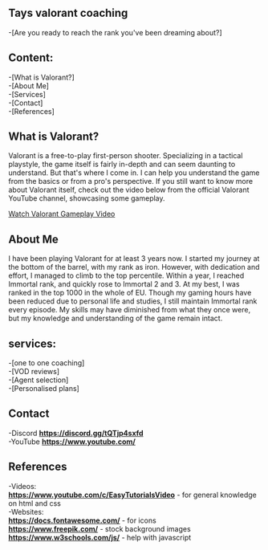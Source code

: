 
## Tays valorant coaching
-[Are you ready to reach the rank you've been dreaming about?]

## Content:
-[What is Valorant?]\
-[About Me]\
-[Services]\
-[Contact]\
-[References]
## What is Valorant? 

Valorant is a free-to-play first-person shooter. Specializing in a tactical playstyle, 
the game itself is fairly in-depth and can seem daunting to understand. But that's where I come in. 
I can help you understand the game from the basics or from a pro's perspective. 
If you still want to know more about Valorant itself, check out the video below from the official Valorant YouTube channel, 
showcasing some gameplay. 

[Watch Valorant Gameplay Video](https://www.youtube.com/embed/IhhjcB2ZjIM?si=fT2BggAHuvK0Jabk) 

## About Me 

I have been playing Valorant for at least 3 years now. I started my journey at the bottom of the barrel, 
with my rank as iron. However, with dedication and effort, I managed to climb to the top percentile. 
Within a year, I reached Immortal rank, and quickly rose to Immortal 2 and 3. At my best, I was ranked in the top 1000 in the whole of EU. 
Though my gaming hours have been reduced due to personal life and studies, I still maintain Immortal rank every episode. 
My skills may have diminished from what they once were, but my knowledge and understanding of the game remain intact. 

## services:
-[one to one coaching]\
-[VOD reviews]\
-[Agent selection]\
-[Personalised plans]

## Contact
-Discord **https://discord.gg/tQTjp4sxfd** \
-YouTube **https://www.youtube.com/**

## References
-Videos:\
**https://www.youtube.com/c/EasyTutorialsVideo** - for general knowledge on html and css\
-Websites:\
**https://docs.fontawesome.com/** - for icons\
**https://www.freepik.com/** - stock background images\
**https://www.w3schools.com/js/** - help with javascript
